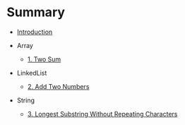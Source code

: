 # Summary

* [Introduction](README.md)

* Array

  * [1. Two Sum](/problems/two-sum.md)

* LinkedList

  * [2. Add Two Numbers](/problems/add-two-numbers.md)

* String

  * [3. Longest Substring Without Repeating Characters](/problems/longest-substring-without-repeating-characters.md)



